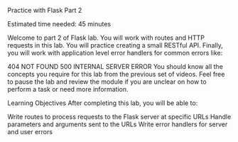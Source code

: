 Practice with Flask Part 2

Estimated time needed: 45 minutes

Welcome to part 2 of Flask lab. You will work with routes and HTTP requests in this lab. You will practice creating a small RESTful API. Finally, you will work with application level error handlers for common errors like:

404 NOT FOUND
500 INTERNAL SERVER ERROR
You should know all the concepts you require for this lab from the previous set of videos. Feel free to pause the lab and review the module if you are unclear on how to perform a task or need more information.

Learning Objectives
After completing this lab, you will be able to:

Write routes to process requests to the Flask server at specific URLs
Handle parameters and arguments sent to the URLs
Write error handlers for server and user errors
